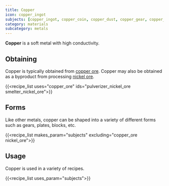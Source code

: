 ```yaml
---
title: Copper
icon: copper_ingot
subjects: [copper_ingot, copper_coin, copper_dust, copper_gear, copper_nugget, copper_plate, copper_block]
category: materials
subcategory: metals
---
```


**Copper** is a soft metal with high conductivity.

Obtaining
---------

Copper is typically obtained from [copper ore](../ores). Copper may also be obtained as a byproduct from processing [nickel ore](../ores).

{{<recipe_list uses="copper_ore" ids="pulverizer_nickel_ore smelter_nickel_ore">}}


Forms
---------

Like other metals, copper can be shaped into a variety of different forms such as gears, plates, blocks, etc.

{{<recipe_list makes_param="subjects" excluding="copper_ore nickel_ore">}}


Usage
-----

Copper is used in a variety of recipes.

{{<recipe_list uses_param="subjects">}}
